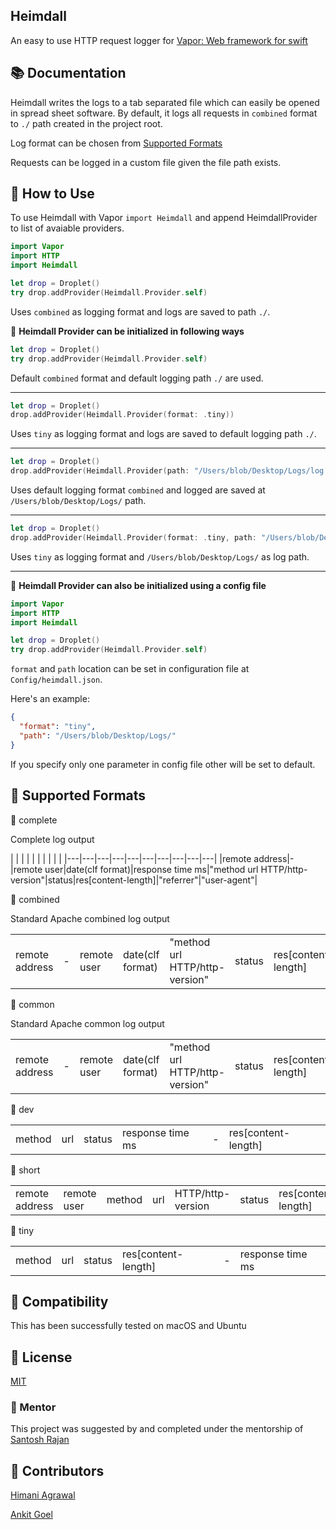 Heimdall
---
An easy to use HTTP request logger for [Vapor: Web framework for swift](http://github.com/vapor/vapor)

## 📚 Documentation

Heimdall writes the logs to a tab separated file which can easily be opened in spread sheet software. By default, it logs all requests in ```combined``` format to ```./``` path created in the project root.

Log format can be chosen from [Supported Formats](https://github.com/himani93/heimdall/blob/master/README.md#ledger-supported-formats)

Requests can be logged in a custom file given the file path exists.

## 📓 How to Use

To use Heimdall with Vapor ```import Heimdall``` and append
HeimdallProvider to list of avaiable providers.

```swift
import Vapor
import HTTP
import Heimdall

let drop = Droplet()
try drop.addProvider(Heimdall.Provider.self)
```

Uses `combined` as logging format and logs are saved to path `./`.


:triangular_flag_on_post: **Heimdall Provider can be initialized in following ways**

```swift
let drop = Droplet()
try drop.addProvider(Heimdall.Provider.self)
```
Default `combined` format and default logging path `./` are used.

---

```swift
let drop = Droplet()
drop.addProvider(Heimdall.Provider(format: .tiny))
```

Uses `tiny` as logging format and logs are saved to default logging path `./`.

---

```swift
let drop = Droplet()
drop.addProvider(Heimdall.Provider(path: "/Users/blob/Desktop/Logs/log.txt"))
```

Uses default logging format `combined` and logged are saved at `/Users/blob/Desktop/Logs/` path.

---

```swift
let drop = Droplet()
drop.addProvider(Heimdall.Provider(format: .tiny, path: "/Users/blob/Desktop/Logs/"))
```

Uses `tiny` as logging format and `/Users/blob/Desktop/Logs/` as log path.

---

:triangular_flag_on_post: **Heimdall Provider can also be initialized using a config file**

```swift
import Vapor
import HTTP
import Heimdall

let drop = Droplet()
try drop.addProvider(Heimdall.Provider.self)
```

```format``` and ```path``` location can be set in configuration file at ```Config/heimdall.json```.

Here's an example:

```json
{
  "format": "tiny",
  "path": "/Users/blob/Desktop/Logs/"
}
```
If you specify only one parameter in config file other will be set to default.

## 📒 Supported Formats

  :small_blue_diamond: complete

  Complete log output

| | | | | | | | | |
|---|---|---|---|---|---|---|---|---|---|
|remote address|-|remote user|date(clf format)|response time ms|"method url HTTP/http-version"|status|res[content-length]|"referrer"|"user-agent"|

  :small_blue_diamond: combined

  Standard Apache combined log output

| | | | | | | | | |
|---|---|---|---|---|---|---|---|---|
|remote address|-|remote user|date(clf format)|"method url HTTP/http-version"|status|res[content-length]|"referrer"|"user-agent"|

  :small_blue_diamond: common

  Standard Apache common log output

| | | | | | | |
|---|---|---|---|---|---|---|
|remote address|-|remote user|date(clf format)|"method url HTTP/http-version"|status|res[content-length]|

  :small_blue_diamond: dev

| | | | | | |
|---|---|---|---|---|---|
|method|url|status|response time ms|-|res[content-length]|


  :small_blue_diamond: short

| | | | | | | | | |
|---|---|---|---|---|---|---|---|---|
|remote address|remote user|method|url|HTTP/http-version|status|res[content-length]|-|response time ms|


  :small_blue_diamond: tiny

| | | | | | |
|---|---|---|---|---|---|
|method|url|status|res[content-length]|-|response time ms|

## 🔧 Compatibility

  This has been successfully tested on macOS and Ubuntu

## 📝 License

  [MIT](http://github.com/himani93/heimdall/blob/master/LICENSE.txt)

### 👤 Mentor

  This project was suggested by and completed under the mentorship of [Santosh Rajan](https://github.com/santoshrajan)

## 👥 Contributors

  [Himani Agrawal](https://github.com/himani93)

  [Ankit Goel](https://github.com/ankit1ank)
